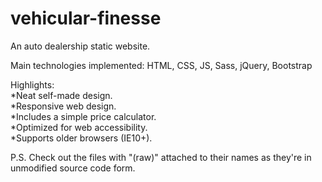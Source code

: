 # vehicular-finesse
An auto dealership static website.

Main technologies implemented: HTML, CSS, JS, Sass, jQuery, Bootstrap

Highlights:<br>
*Neat self-made design.<br>
*Responsive web design.<br>
*Includes a simple price calculator.<br>
*Optimized for web accessibility.<br>
*Supports older browsers (IE10+).

P.S. Check out the files with "(raw)" attached to their names as they're in unmodified source code form.
